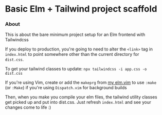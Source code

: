 # Basic Elm + Tailwind project scaffold

### About

This is about the bare minimum project setup for an Elm frontend with Tailwindcss

If you deploy to production, you're going to need to alter the `<link>` tag in `index.html` to point somewhere other than the current directory for `dist.css`. 

To get your tailwind classes to update:
`npx tailwindcss -i app.css -o dist.css`

If you're using Vim, create or add the `makeprg` from [my elm.vim](https://gist.github.com/JohnnyCurran/1ec9d62171ab6d55eec07b9e7c2118e0) to use `:make` (or `:Make`) if you're using `Dispatch.vim` for background builds

Then, when you make you compile your elm files, the tailwind utility classes get picked up and put into dist.css. Just refresh `index.html` and see your changes come to life :)

